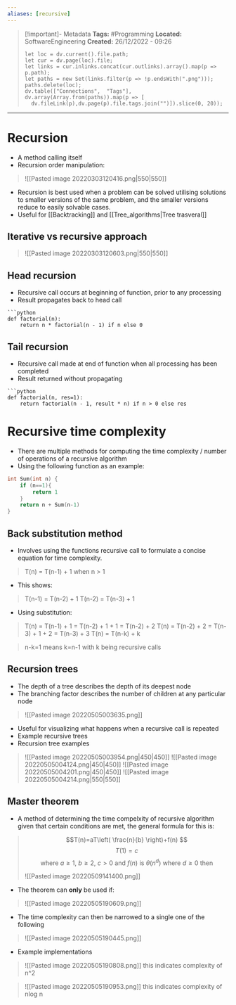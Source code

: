 ```yaml
---
aliases: [recursive]
---
```


> [!important]- Metadata
> **Tags:** #Programming 
> **Located:** SoftwareEngineering
> **Created:** 26/12/2022 - 09:26
> ```dataviewjs
>let loc = dv.current().file.path;
>let cur = dv.page(loc).file;
>let links = cur.inlinks.concat(cur.outlinks).array().map(p => p.path);
>let paths = new Set(links.filter(p => !p.endsWith(".png")));
>paths.delete(loc);
>dv.table(["Connections",  "Tags"], dv.array(Array.from(paths)).map(p => [
>   dv.fileLink(p),dv.page(p).file.tags.join("")]).slice(0, 20));
> ```

___
# Recursion

- A method calling itself
- Recursion order manipulation:

>![[Pasted image 20220303120416.png|550|550]]
- Recursion is best used when a problem can be solved utilising solutions to smaller versions of the same problem, and the smaller versions reduce to easily solvable cases. 
- Useful for [[Backtracking]] and [[Tree_algorithms|Tree trasveral]]
## Iterative vs recursive approach
>![[Pasted image 20220303120603.png|550|550]]


## Head recursion 
- Recursive call occurs at beginning of function, prior to any processing 
- Result propagates back to head call
```ad-example
```python
def factorial(n):
    return n * factorial(n - 1) if n else 0
```

## Tail recursion 
- Recursive call made at end of function when all processing has been completed 
- Result returned without propagating
```ad-example
```python
def factorial(n, res=1):
    return factorial(n - 1, result * n) if n > 0 else res
```

# Recursive time complexity
- There are multiple methods for computing the time complexity  / number of operations of a recursive algorithm 
- Using the following function as an example:
```c
int Sum(int n) {
	if (n==1){
		return 1
	}
	return n + Sum(n-1)
}
```

## Back substitution method 
- Involves using the functions recursive call to formulate a concise equation for time complexity.

> T(n) = T(n-1) + 1 when n > 1

- This shows:

> T(n-1) = T(n-2) + 1 
> T(n-2) = T(n-3) + 1

- Using substitution:

>T(n) = T(n-1) + 1 = T(n-2) + 1 + 1 = T(n-2) + 2 
>T(n) = T(n-2) + 2 = T(n-3) + 1 + 2 = T(n-3) + 3
>T(n) = T(n-k) + k

> n-k=1 means k=n-1  with k being recursive calls

## Recursion trees 

- The depth of a tree describes the depth of its deepest node
- The branching factor describes the number of children at any particular node

>![[Pasted image 20220505003635.png]]

- Useful for visualizing what happens when a recursive call is repeated
- Example recursive trees 
- Recursion tree examples

>![[Pasted image 20220505003954.png|450|450]]
>![[Pasted image 20220505004124.png|450|450]]
>![[Pasted image 20220505004201.png|450|450]]
>![[Pasted image 20220505004214.png|550|550]]



## Master theorem 
- A method of determining the time compelxity of recursive algorithm given that certain conditions are met, the general formula for this is:
>$$T(n)=aT\left( \frac{n}{b} \right)+f(n) $$
>$$T(1)=c$$
>$$ \text{where}\ a\geq{1},\ b\geq{2},\ c>{0} \ \text{and} \ f(n) \text{ is } \theta(n^{d})\text{ where }d\geq{0} \text{ then} $$
>
>![[Pasted image 20220509141400.png]]

- The theorem can **only** be used if:

>![[Pasted image 20220505190609.png]]

- The time complexity can then be narrowed to  a single one of the following 

>![[Pasted image 20220505190445.png]]

- Example implementations

>![[Pasted image 20220505190808.png]]
this indicates complexity of n^2

>![[Pasted image 20220505190953.png]]
this indicates complexity of nlog n